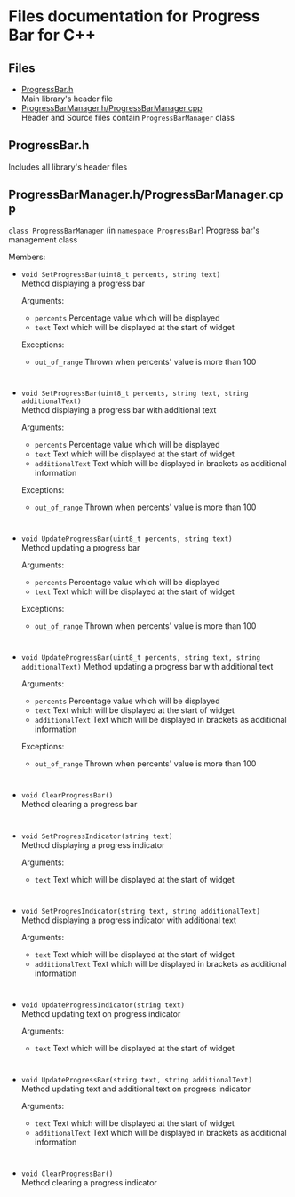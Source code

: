# Files documentation for Progress Bar for C++

## Files
- [ProgressBar.h](#ProgressBarh)  
Main library's header file
- [ProgressBarManager.h/ProgressBarManager.cpp](#ProgressBarManagerhProgressBarManagercpp)  
Header and Source files contain `ProgressBarManager` class

## ProgressBar.h
Includes all library's header files

## ProgressBarManager.h/ProgressBarManager.cpp
`class ProgressBarManager` (in `namespace ProgressBar`)
Progress bar's management class

Members:
- `void SetProgressBar(uint8_t percents, string text)`  
   Method displaying a progress bar

   Arguments:
   - `percents` Percentage value which will be displayed
   - `text` Text which will be displayed at the start of widget

   Exceptions:
   - `out_of_range` Thrown when percents' value is more than 100
#
- `void SetProgressBar(uint8_t percents, string text, string additionalText)`  
   Method displaying a progress bar with additional text

   Arguments:
   - `percents` Percentage value which will be displayed
   - `text` Text which will be displayed at the start of widget
   - `additionalText` Text which will be displayed in brackets as additional information

   Exceptions:
   - `out_of_range` Thrown when percents' value is more than 100
#
- `void UpdateProgressBar(uint8_t percents, string text)`  
   Method updating a progress bar

   Arguments:
   - `percents` Percentage value which will be displayed
   - `text` Text which will be displayed at the start of widget

   Exceptions:
   - `out_of_range` Thrown when percents' value is more than 100
#
- `void UpdateProgressBar(uint8_t percents, string text, string additionalText)`
   Method updating a progress bar with additional text

   Arguments:
   - `percents` Percentage value which will be displayed
   - `text` Text which will be displayed at the start of widget
   - `additionalText` Text which will be displayed in brackets as additional information

   Exceptions:
   - `out_of_range` Thrown when percents' value is more than 100
#
- `void ClearProgressBar()`  
   Method clearing a progress bar
#
- `void SetProgressIndicator(string text)`  
   Method displaying a progress indicator

   Arguments:
   - `text` Text which will be displayed at the start of widget
#
- `void SetProgresIndicator(string text, string additionalText)`  
   Method displaying a progress indicator with additional text

   Arguments:
   - `text` Text which will be displayed at the start of widget
   - `additionalText` Text which will be displayed in brackets as additional information
#
- `void UpdateProgressIndicator(string text)`  
   Method updating text on progress indicator

   Arguments:
   - `text` Text which will be displayed at the start of widget
#
- `void UpdateProgressBar(string text, string additionalText)`  
   Method updating text and additional text on progress indicator

   Arguments:
   - `text` Text which will be displayed at the start of widget
   - `additionalText` Text which will be displayed in brackets as additional information
#
- `void ClearProgressBar()`  
   Method clearing a progress indicator
